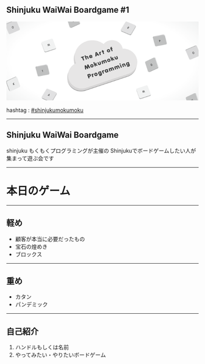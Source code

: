 ## Shinjuku WaiWai Boardgame #1

![](/assets/images/shinjuku-mokumoku-banner.png)

hashtag : [#shinjukumokumoku](https://twitter.com/hashtag/shinjukumokumoku)

---

## Shinjuku WaiWai Boardgame

shinjuku もくもくプログラミングが主催の Shinjukuでボードゲームしたい人が集まって遊ぶ会です

---

# 本日のゲーム

---

## 軽め

- 顧客が本当に必要だったもの
- 宝石の煌めき
- ブロックス

---

## 重め

- カタン
- パンデミック

---

## 自己紹介

1. ハンドルもしくは名前
1. やってみたい・やりたいボードゲーム


